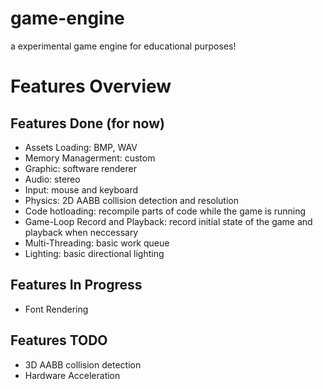 # game-engine
a experimental game engine for educational purposes!

# Features Overview
## Features Done (for now)
- Assets Loading: BMP, WAV
- Memory Managerment: custom
- Graphic: software renderer
- Audio: stereo
- Input: mouse and keyboard
- Physics: 2D AABB collision detection and resolution
- Code hotloading: recompile parts of code while the game is running
- Game-Loop Record and Playback: record initial state of the game and playback when neccessary
- Multi-Threading: basic work queue
- Lighting: basic directional lighting

## Features In Progress
- Font Rendering
## Features TODO
- 3D AABB collision detection
- Hardware Acceleration
